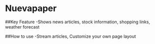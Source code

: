 # Nuevapaper

##Key Feature
-Shows news articles, stock information, shopping links, weather forecast

##How to use
-Stream articles, Customize your own page layout

